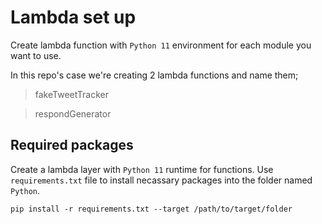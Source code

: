 # Lambda set up

Create lambda function with `Python 11` environment for each module you want to use.

In this repo's case we're creating 2 lambda functions and name them;
> fakeTweetTracker

> respondGenerator

## Required packages

Create a lambda layer with `Python 11` runtime for functions.
Use `requirements.txt` file to install necassary packages into the folder named `Python`.

```
pip install -r requirements.txt --target /path/to/target/folder
```